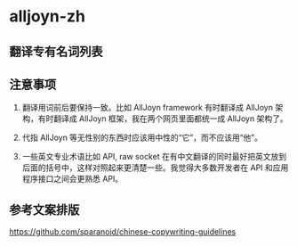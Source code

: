 # alljoyn-zh

## 翻译专有名词列表



## 注意事项

1. 翻译用词前后要保持一致。比如 AllJoyn framework 有时翻译成 AllJoyn 架构，有时翻译成 AllJoyn 框架，我在两个网页里面都统一成 AllJoyn 架构了。

2. 代指 AllJoyn 等无性别的东西时应该用中性的“它”，而不应该用“他”。

3. 一些英文专业术语比如 API, raw socket 在有中文翻译的同时最好把英文放到后面的括号中，这样对照起来更清楚一些。我觉得大多数开发者在 API 和应用程序接口之间会更熟悉 API。

## 参考文案排版

https://github.com/sparanoid/chinese-copywriting-guidelines
